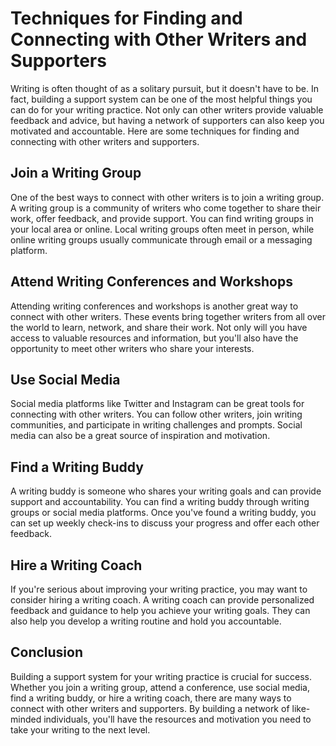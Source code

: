 Techniques for Finding and Connecting with Other Writers and Supporters
=========================================================================================================================

Writing is often thought of as a solitary pursuit, but it doesn't have to be. In fact, building a support system can be one of the most helpful things you can do for your writing practice. Not only can other writers provide valuable feedback and advice, but having a network of supporters can also keep you motivated and accountable. Here are some techniques for finding and connecting with other writers and supporters.

Join a Writing Group
--------------------

One of the best ways to connect with other writers is to join a writing group. A writing group is a community of writers who come together to share their work, offer feedback, and provide support. You can find writing groups in your local area or online. Local writing groups often meet in person, while online writing groups usually communicate through email or a messaging platform.

Attend Writing Conferences and Workshops
----------------------------------------

Attending writing conferences and workshops is another great way to connect with other writers. These events bring together writers from all over the world to learn, network, and share their work. Not only will you have access to valuable resources and information, but you'll also have the opportunity to meet other writers who share your interests.

Use Social Media
----------------

Social media platforms like Twitter and Instagram can be great tools for connecting with other writers. You can follow other writers, join writing communities, and participate in writing challenges and prompts. Social media can also be a great source of inspiration and motivation.

Find a Writing Buddy
--------------------

A writing buddy is someone who shares your writing goals and can provide support and accountability. You can find a writing buddy through writing groups or social media platforms. Once you've found a writing buddy, you can set up weekly check-ins to discuss your progress and offer each other feedback.

Hire a Writing Coach
--------------------

If you're serious about improving your writing practice, you may want to consider hiring a writing coach. A writing coach can provide personalized feedback and guidance to help you achieve your writing goals. They can also help you develop a writing routine and hold you accountable.

Conclusion
----------

Building a support system for your writing practice is crucial for success. Whether you join a writing group, attend a conference, use social media, find a writing buddy, or hire a writing coach, there are many ways to connect with other writers and supporters. By building a network of like-minded individuals, you'll have the resources and motivation you need to take your writing to the next level.
